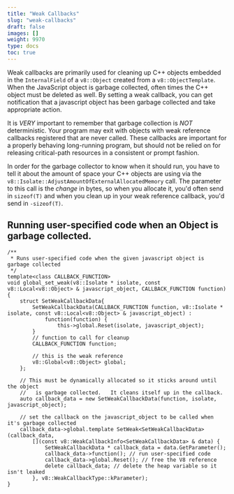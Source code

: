 ```yaml
---
title: "Weak Callbacks"
slug: "weak-callbacks"
draft: false
images: []
weight: 9970
type: docs
toc: true
---
```


Weak callbacks are primarily used for cleaning up C++ objects embedded in the `InternalField` of a `v8::Object` created from a `v8::ObjectTemplate`.   When the JavaScript object is garbage collected, often times the C++ object must be deleted as well.  By setting a weak callback, you can get notification that a javascript object has been garbage collected and take appropriate action.  

It is *VERY* important to remember that garbage collection is *NOT* deterministic.   Your program may exit with objects with weak reference callbacks registered that are never called.  These callbacks are important for a properly behaving long-running program, but should not be relied on for releasing critical-path resources in a consistent or prompt fashion.

In order for the garbage collector to know when it should run, you have to tell it about the amount of space your C++ objects are using via the `v8::Isolate::AdjustAmountOfExternalAllocatedMemory` call.   The parameter to this call is the *change* in bytes, so when you allocate it, you'd often send in `sizeof(T)` and when you clean up in your weak reference callback, you'd send in `-sizeof(T)`.

## Running user-specified code when an Object is garbage collected.
<!-- language: c++ -->

    /**
     * Runs user-specified code when the given javascript object is garbage collected
     */
    template<class CALLBACK_FUNCTION>
    void global_set_weak(v8::Isolate * isolate, const v8::Local<v8::Object> & javascript_object, CALLBACK_FUNCTION function)
    {
        struct SetWeakCallbackData{
            SetWeakCallbackData(CALLBACK_FUNCTION function, v8::Isolate * isolate, const v8::Local<v8::Object> & javascript_object) :
                function(function) {
                    this->global.Reset(isolate, javascript_object);
            }
            // function to call for cleanup
            CALLBACK_FUNCTION function;

            // this is the weak reference
            v8::Global<v8::Object> global;
        };
    
        // This must be dynamically allocated so it sticks around until the object
        //   is garbage collected.   It cleans itself up in the callback.
        auto callback_data = new SetWeakCallbackData(function, isolate, javascript_object);
    
        // set the callback on the javascript_object to be called when it's garbage collected
        callback_data->global.template SetWeak<SetWeakCallbackData>(callback_data,
            [](const v8::WeakCallbackInfo<SetWeakCallbackData> & data) {
                SetWeakCallbackData * callback_data = data.GetParameter();
                callback_data->function(); // run user-specified code
                callback_data->global.Reset(); // free the V8 reference
                delete callback_data; // delete the heap variable so it isn't leaked
            }, v8::WeakCallbackType::kParameter);
    }



